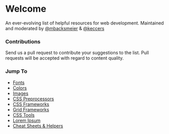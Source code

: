 Welcome
================
An ever-evolving list of helpful resources for web development. 
Maintained and moderated by [@mbacksmeier](http://www.github.com/mbacksmeier) & [@keccers](http://github.com/keccers)


### Contributions
Send us a pull request to contribute your suggestions to the list. 
Pull requests will be accepted with regard to content quality. 


### Jump To
+ [Fonts](https://github.com/keccers/design_resources/blob/master/design.md#fonts)
+ [Colors](https://github.com/keccers/design_resources/blob/master/design.md#colors)
+ [Images](https://github.com/keccers/design_resources/blob/master/design.md#images)
+ [CSS Preprocessors](https://github.com/keccers/resource_list/blob/master/html_and_css.md#css-preprocessors)
+ [CSS Frameworks](https://github.com/keccers/resource_list/blob/master/html_and_css.md#css-frameworks)
+ [Grid Frameworks](https://github.com/keccers/resource_list/blob/master/html_and_css.md#grid-frameworks)
+ [CSS Tools](https://github.com/keccers/resource_list/blob/master/html_and_css.md#css-tools)
+ [Lorem Ipsum](https://github.com/keccers/design_resources/blob/master/html_and_css.md#lorem-ipsum)
+ [Cheat Sheets & Helpers](https://github.com/keccers/design_resources/blob/master/html_and_css.md#cheat-sheets--helpers)

